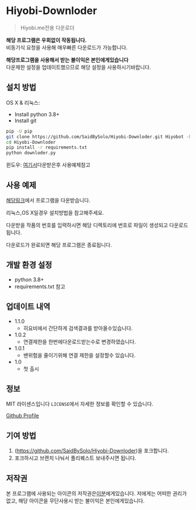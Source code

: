 # Hiyobi-Downloder
> Hiyobi.me전용 다운로더
 
**해당 프로그램은 우회없이 작동됩니다.**  
비동기식 요청을 사용해 매우빠른 다운로드가 가능합니다.

**해당프로그램을 사용해서 받는 불이익은 본인에게있습니다**  
다운제한 설정을 업데이트했으므로 해당 설정을 사용하시기바랍니다.

## 설치 방법

OS X & 리눅스:

* Install python 3.8+
* Install git
```sh
pip -U pip
git clone https://github.com/SaidBySolo/Hiyobi-Downloder.git Hiyobot -b master
cd Hiyobi-Downloder
pip install -r requirements.txt
python downloder.py
```

윈도우:
[여기서](https://github.com/SaidBySolo/Hiyobi-Downloder/releases)다운받은후 사용예제참고

## 사용 예제

[해당링크](https://github.com/SaidBySolo/Hiyobi-Downloder/releases)에서 프로그램을 다운받습니다.

리눅스,OS X일경우 설치방법을 참고해주세요.

다운받을 작품의 번호를 입력하시면 해당 디렉토리에 번호로 파일이 생성되고 다운로드됩니다.  

다운로드가 완료되면 해당 프로그램은 종료됩니다.

## 개발 환경 설정

* python 3.8+
* requirements.txt 참고

## 업데이트 내역
* 1.1.0
  * 히요비에서 간단하게 검색결과를 받아올수있습니다.
* 1.0.2
  * 연결제한을 한번에다운로드받는수로 변경하였습니다.
* 1.0.1
  * 밴위험을 줄이기위해 연결 제한을 설정할수 있습니다.
* 1.0
  * 첫 출시

## 정보

MIT 라이센스입니다
``LICENSE``에서 자세한 정보를 확인할 수 있습니다.

[Github Profile](https://github.com/saidbysolo/)

## 기여 방법

1. (<https://github.com/SaidBySolo/Hiyobi-Downloder>)을 포크합니다.
2. 포크하시고 브랜치 나눠서 풀리퀘스트 보내주시면 됩니다.

## 저작권  
본 프로그램에 사용되는 아이콘의 저작권은[이분](https://www.pixiv.net/artworks/80977428)에게있습니다.
저에게는 어떠한 권리가없고, 해당 아이콘을 무단사용시 받는 불이익은 본인에게있습니다.
<!-- Markdown link & img dfn's -->
